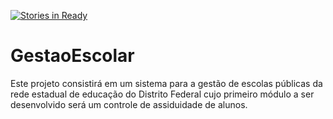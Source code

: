 [![Stories in Ready](https://badge.waffle.io/DSW-20171-Grupo3/GestaoEscolar.svg?label=ready&title=Ready)](http://waffle.io/DSW-20171-Grupo3/GestaoEscolar)

# GestaoEscolar

Este projeto consistirá em um sistema para a gestão de escolas públicas da rede estadual de educação do Distrito Federal cujo primeiro módulo a ser desenvolvido será um controle de assiduidade de alunos.
